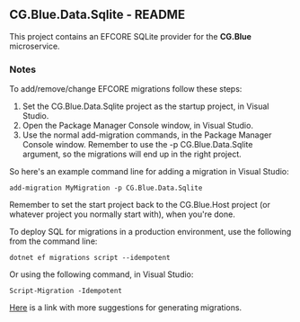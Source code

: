 
## CG.Blue.Data.Sqlite - README

This project contains an EFCORE SQLite provider for the **CG.Blue** microservice.

### Notes

To add/remove/change EFCORE migrations follow these steps:
    
1. Set the CG.Blue.Data.Sqlite project as the startup project, in Visual Studio.
2. Open the Package Manager Console window, in Visual Studio.
3. Use the normal add-migration commands, in the Package Manager Console window. Remember to use the -p CG.Blue.Data.Sqlite argument, so the migrations will end up in the right project.

So here's an example command line for adding a migration in Visual Studio: 
```
add-migration MyMigration -p CG.Blue.Data.Sqlite
```

Remember to set the start project back to the CG.Blue.Host project (or whatever project you normally start with), when you're done.

To deploy SQL for migrations in a production environment, use the following from the command line:

```
dotnet ef migrations script --idempotent
```

Or using the following command, in Visual Studio:

```
Script-Migration -Idempotent
```

[Here](https://learn.microsoft.com/en-us/ef/core/managing-schemas/migrations/applying?tabs=vs) is a link with more suggestions for generating migrations.


